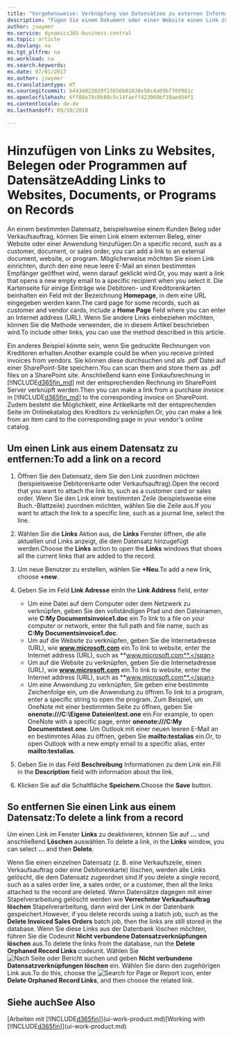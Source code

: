```yaml
---
title: "Vorgehensweise: Verknüpfung von Datensätzen zu externen Informationen oder Programmen | Microsoft Docs"
description: "Fügen Sie einem Dokument oder einer Website einen Link zu einem bestimmten Datensatz hinzu, beispielsweise zu einer Kundenkarte oder einem Dokument."
author: jswymer
ms.service: dynamics365-business-central
ms.topic: article
ms.devlang: na
ms.tgt_pltfrm: na
ms.workload: na
ms.search.keywords: 
ms.date: 07/01/2017
ms.author: jswymer
ms.translationtype: HT
ms.sourcegitcommit: b4434823839f23656b01038e56c4a09bf709981c
ms.openlocfilehash: 6ff88e79c8b88c5c14faeff423960bf39aed54f1
ms.contentlocale: de-de
ms.lasthandoff: 09/10/2018

---
```

# <a name="adding-links-to-websites-documents-or-programs-on-records"></a><span data-ttu-id="3a460-103">Hinzufügen von Links zu Websites, Belegen oder Programmen auf Datensätze</span><span class="sxs-lookup"><span data-stu-id="3a460-103">Adding Links to Websites, Documents, or Programs on Records</span></span>
<span data-ttu-id="3a460-104">An einem bestimmten Datensatz, beispielsweise einem Kunden Beleg oder Verkaufsauftrag, können Sie einen Link einem externen Beleg, einer Website oder einer Anwendung hinzufügen.</span><span class="sxs-lookup"><span data-stu-id="3a460-104">On a specific record, such as a customer, document, or sales order, you can add a link to an external document, website, or program.</span></span> <span data-ttu-id="3a460-105">Möglicherweise möchten Sie einen Link einrichten, durch den eine neue leere E-Mail an einen bestimmten Empfänger geöffnet wird, wenn darauf geklickt wird.</span><span class="sxs-lookup"><span data-stu-id="3a460-105">Or, you may want a link that opens a new empty email to a specific recipient when you select it.</span></span> <span data-ttu-id="3a460-106">Die Kartenseite für einige Einträge wie Debitoren- und Kreditorenkarten beinhalten ein Feld mit der Bezeichnung **Homepage**, in dem eine URL eingegeben werden kann.</span><span class="sxs-lookup"><span data-stu-id="3a460-106">The card page for some records, such as customer and vendor cards, include a **Home Page** field where you can enter an Internet address (URL).</span></span> <span data-ttu-id="3a460-107">Wenn Sie andere Links einbeziehen möchten, können Sie die Methode verwenden, die in diesem Artikel beschrieben wird.</span><span class="sxs-lookup"><span data-stu-id="3a460-107">To include other links, you can use the method described in this article.</span></span>

<span data-ttu-id="3a460-108">Ein anderes Beispiel könnte sein, wenn Sie gedruckte Rechnungen von Kreditoren erhalten.</span><span class="sxs-lookup"><span data-stu-id="3a460-108">Another example could be when you receive printed invoices from vendors.</span></span> <span data-ttu-id="3a460-109">Sie können diese durchsuchen und als .pdf Datei auf einer SharePoint-Site speichern.</span><span class="sxs-lookup"><span data-stu-id="3a460-109">You can scan them and store them as .pdf files on a SharePoint site.</span></span> <span data-ttu-id="3a460-110">Anschließend kann eine Einkaufsrechnung in [!INCLUDE[d365fin_md](includes/d365fin_md.md)] mit der entsprechenden Rechnung im SharePoint Server verknüpft werden.</span><span class="sxs-lookup"><span data-stu-id="3a460-110">Then you can make a link from a purchase invoice in [!INCLUDE[d365fin_md](includes/d365fin_md.md)] to the corresponding invoice on  SharePoint.</span></span> <span data-ttu-id="3a460-111">Zudem besteht die Möglichkeit, eine Artikelkarte mit der entsprechenden Seite im Onlinekatalog des Kreditors zu verknüpfen.</span><span class="sxs-lookup"><span data-stu-id="3a460-111">Or, you can make a link from an item card to the corresponding page in your vendor's online catalog.</span></span>

## <a name="to-add-a-link-on-a-record"></a><span data-ttu-id="3a460-112">Um einen Link aus einem Datensatz zu entfernen:</span><span class="sxs-lookup"><span data-stu-id="3a460-112">To add a link on a record</span></span>   

1.  <span data-ttu-id="3a460-113">Öffnen Sie den Datensatz, dem Sie den Link zuordnen möchten (beispielsweise Debitorenkarte oder Verkaufsauftrag).</span><span class="sxs-lookup"><span data-stu-id="3a460-113">Open the record that you want to attach the link to, such as a customer card or sales order.</span></span> <span data-ttu-id="3a460-114">Wenn Sie den Link einer bestimmten Zeile (beispielsweise eine Buch.-Blattzeile) zuordnen möchten, wählen Sie die Zeile aus.</span><span class="sxs-lookup"><span data-stu-id="3a460-114">If you want to attach the link to a specific line, such as a journal line, select the line.</span></span>  

2.  <span data-ttu-id="3a460-115">Wählen Sie die **Links** Aktion aus, die **Links** Fenster öffnen, die alle aktuellen und Links anzeigt, die dem Datensatz hinzugefügt werden.</span><span class="sxs-lookup"><span data-stu-id="3a460-115">Choose the **Links** action to open the **Links** windows that shows all the current links that are added to the record.</span></span>

3. <span data-ttu-id="3a460-116">Um neue Benutzer zu erstellen, wählen Sie **+Neu**.</span><span class="sxs-lookup"><span data-stu-id="3a460-116">To add a new link, choose **+new**.</span></span>

4.  <span data-ttu-id="3a460-117">Geben Sie im Feld **Link Adresse** ein</span><span class="sxs-lookup"><span data-stu-id="3a460-117">In the **Link Address** field, enter</span></span>

    -   <span data-ttu-id="3a460-118">Um eine Datei auf dem Computer oder dem Netzwerk zu verknüpfen, geben Sie den vollständigen Pfad und den Dateinamen, wie **C:My Documentsinvoice1.doc** ein.</span><span class="sxs-lookup"><span data-stu-id="3a460-118">To link to a file on your computer or network, enter the full path and file name, such as  **C:My Documentsinvoice1.doc**.</span></span>
    -   <span data-ttu-id="3a460-119">Um auf die Website zu verknüpfen, geben Sie die Internetadresse (URL), wie **www.microsoft.com** ein.</span><span class="sxs-lookup"><span data-stu-id="3a460-119">To link to website, enter the Internet address (URL), such as **www.microsoft.com**.</span></span>
    -   <span data-ttu-id="3a460-120">Um auf die Website zu verknüpfen, geben Sie die Internetadresse (URL), wie **www.microsoft.com** ein.</span><span class="sxs-lookup"><span data-stu-id="3a460-120">To link to website, enter the Internet address (URL), such as **www.microsoft.com**.</span></span>
    -   <span data-ttu-id="3a460-121">Um eine Anwendung zu verknüpfen, Sie geben eine bestimmte Zeichenfolge ein, um die Anwendung zu öffnen.</span><span class="sxs-lookup"><span data-stu-id="3a460-121">To link to a program, enter a specific string to open the program.</span></span> <span data-ttu-id="3a460-122">Zum Beispiel, um OneNote mit einer bestimmten Seite zu öffnen, geben Sie **onenote:///C:\Eigene Dateien\test.one** ein.</span><span class="sxs-lookup"><span data-stu-id="3a460-122">For example, to open OneNote with a specific page, enter **onenote:///C:My Documentstest.one**.</span></span> <span data-ttu-id="3a460-123">Um Outlook mit einer neuen leeren E-Mail an en bestimmtes Alias zu öffnen, geben Sie **mailto:testalias** ein.</span><span class="sxs-lookup"><span data-stu-id="3a460-123">Or, to open Outlook with a new empty email to a specific alias, enter **mailto:testalias**.</span></span>  

5.  <span data-ttu-id="3a460-124">Geben Sie in das Feld **Beschreibung** Informationen zu dem Link ein.</span><span class="sxs-lookup"><span data-stu-id="3a460-124">Fill in the **Description** field with information about the link.</span></span>  

6.  <span data-ttu-id="3a460-125">Klicken Sie auf die Schaltfläche **Speichern**.</span><span class="sxs-lookup"><span data-stu-id="3a460-125">Choose the **Save** button.</span></span>  

## <a name="to-delete-a-link-from-a-record"></a><span data-ttu-id="3a460-126">So entfernen Sie einen Link aus einem Datensatz:</span><span class="sxs-lookup"><span data-stu-id="3a460-126">To delete a link from a record</span></span>  

<span data-ttu-id="3a460-127">Um einen Link im Fenster **Links** zu deaktivieren, können Sie auf **…** und anschließend **Löschen** auswählen.</span><span class="sxs-lookup"><span data-stu-id="3a460-127">To delete a link, in the **Links** window, you can select **...** and then **Delete**.</span></span>

<span data-ttu-id="3a460-128">Wenn Sie einen einzelnen Datensatz (z. B. eine Verkaufszeile, einen Verkaufsauftrag oder eine Debitorenkarte) löschen, werden alle Links gelöscht, die dem Datensatz zugeordnet sind.</span><span class="sxs-lookup"><span data-stu-id="3a460-128">If you delete a single record, such as a sales order line, a sales order, or a customer, then all the links attached to the record are deleted.</span></span> <span data-ttu-id="3a460-129">Wenn Datensätze dagegen mit einer Stapelverarbeitung gelöscht werden wie **Verrechnter Verkaufsauftrag löschen** Stapelverarbeitung, dann wird der Link in der Datenbank gespeichert.</span><span class="sxs-lookup"><span data-stu-id="3a460-129">However, if you delete records using a batch job, such as the **Delete Invoiced Sales Orders** batch job, then the links are still stored in the database.</span></span> <span data-ttu-id="3a460-130">Wenn Sie diese Links aus der Datenbank löschen möchten, führen Sie die Codeunit **Nicht verbundene Datensatzverknüpfungen löschen** aus.</span><span class="sxs-lookup"><span data-stu-id="3a460-130">To delete the links from the database, run the **Delete Orphaned Record Links** codeunit.</span></span> <span data-ttu-id="3a460-131">Wählen Sie ![Nach Seite oder Bericht suchen](media/ui-search/search_small.png "Symbol nach Seite oder Bericht suchen") und geben **Nicht verbundene Datensatzverknüpfungen löschen** ein. Wählen Sie dann den zugehörigen Link aus.</span><span class="sxs-lookup"><span data-stu-id="3a460-131">To do this, choose the ![Search for Page or Report](media/ui-search/search_small.png "Search for Page or Report icon") icon, enter **Delete Orphaned Record Links**, and then choose the related link.</span></span>   

<!-- ### To run delete orphaned record links  

1.  Choose the ![Search for Page or Report](media/ui-search/search_small.png "Search for Page or Report icon") icon, enter **Data Deletion**, and then choose the related link.  

2.  In the **Data Deletion** window, choose **Tasks**, and then choose **Delete Orphaned Record Links**.  -->

## <a name="see-also"></a><span data-ttu-id="3a460-132">Siehe auch</span><span class="sxs-lookup"><span data-stu-id="3a460-132">See Also</span></span>  
<span data-ttu-id="3a460-133">[Arbeiten mit [!INCLUDE[d365fin](includes/d365fin_md.md)]](ui-work-product.md)</span><span class="sxs-lookup"><span data-stu-id="3a460-133">[Working with [!INCLUDE[d365fin](includes/d365fin_md.md)]](ui-work-product.md)</span></span>  

